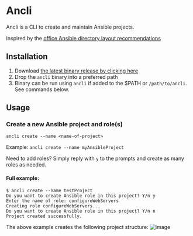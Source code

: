 # Ancli

Ancli is a CLI to create and maintain Ansible projects.

Inspired by the [office Ansible directory layout recommendations](https://docs.ansible.com/ansible/2.8/user_guide/playbooks_best_practices.html#directory-layout)

## Installation

1. Download [the latest binary release by clicking here]([https://Test](https://github.com/InderdeepBajwa/ancli/releases/download))
2. Drop the `ancli` binary into a preferred path
3. Binary can be run using `ancli` if added to the $PATH or `/path/to/ancli`. See commands below.

## Usage

### Create a new Ansible project and role(s)

`ancli create --name <name-of-project>`

Example: `ancli create --name myAnsibleProject`

Need to add roles? Simply reply with `y` to the prompts and create as many roles as needed.

#### Full example:

```console
$ ancli create --name testProject
Do you want to create Ansible role in this project? Y/n y
Enter the name of role: configureWebServers
Creating role configureWebServers...
Do you want to create Ansible role in this project? Y/n n
Project created successfully.
```
The above example creates the following project structure:
![image](https://user-images.githubusercontent.com/20612193/213058705-8844edfe-d7eb-467f-bf2b-7094e8daffb6.png)
